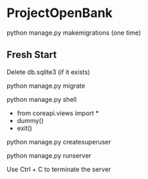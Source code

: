 # ProjectOpenBank

python manage.py makemigrations (one time)

## Fresh Start

Delete db.sqlite3 (if it exists)

python manage.py migrate

python manage.py shell

- from coreapi.views import \*
- dummy()
- exit()

python manage.py createsuperuser

python manage.py runserver

Use Ctrl + C to terminate the server
